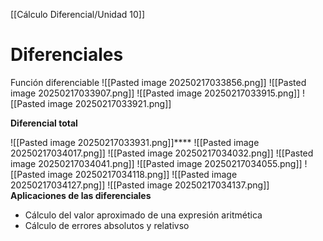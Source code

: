 [[Cálculo Diferencial/Unidad 10]]
# **Diferenciales**
Función diferenciable
![[Pasted image 20250217033856.png]]
![[Pasted image 20250217033907.png]]
![[Pasted image 20250217033915.png]]
![[Pasted image 20250217033921.png]]

**Diferencial total**

![[Pasted image 20250217033931.png]]****
![[Pasted image 20250217034017.png]]
![[Pasted image 20250217034032.png]]
![[Pasted image 20250217034041.png]]
![[Pasted image 20250217034055.png]]
![[Pasted image 20250217034118.png]]
![[Pasted image 20250217034127.png]]
![[Pasted image 20250217034137.png]]
**Aplicaciones de las diferenciales**
- Cálculo del valor aproximado de una expresión aritmética
- Cálculo de errores absolutos y relativso
